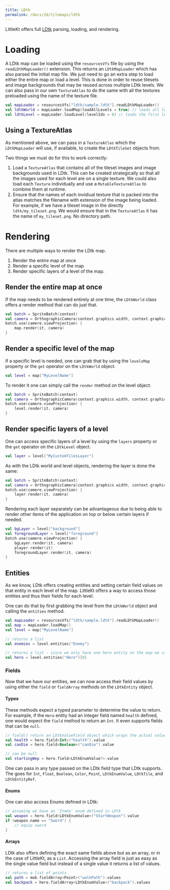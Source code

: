 ```yaml
---
title: LDtk
permalink: /docs/2d/tilemaps/ldtk
---
```


LittleKt offers full [LDtk](https://ldtk.io) parsing, loading, and rendering.

# Loading

A LDtk map can be loaded using the `resourcesVfs` file by using the `readLDtkMapLoader()` extension. This returns an `LDtkMapLoader` which has also parsed the initial map file. We just need to go an extra step to load either the entire map or load a level. This is done in order to reuse tilesets and image backgrounds that may be reused across multiple LDtk levels.
We can also pass in our own `TextureAtlas` to do the same with all the textures preloaded using the name of the texture file.

```kotlin
val mapLoader = resourcesVfs["ldtk/sample.ldtk"].readLDtkMapLoader()
val ldtkWorld = mapLoader.loadMap(loadAllLevels = true) // loads all levels at once
val ldtkLevel = mapLoader.loadLevel(levelIdx = 0) // loads the first level
```

## Using a TextureAtlas

As mentioned above, we can pass in a `TextureAtlas` which the `LDtkMapLoader` will use, if available, to create the `LDtkTileSet` objects from.

Two things we must do for this to work correctly:

1. Load a `TextureAtlas` that contains all of the tileset images and image backgrounds used in LDtk. This can be created strategically so that all the images used for each level are on a single texture. We could also load each `Texture` individually and use a `MutableTextureAtlas` to combine them at runtime.
2. Ensure that the names of each invidiual texture that is packed into the atlas matches the filename with extension of the image being loaded. For example, if we have a tileset image in the directly `ldtk/my_tileset.png`. We would ensure that in the `TextureAtlas` it has the name of `my_tileset.png`. No directory path.

# Rendering

There are multiple ways to render the LDtk map.

1. Render the entire map at once
2. Render a specific level of the map
3. Render specific layers of a level of the map.

## Render the entire map at once

If the map needs to be rendered entirely at one time, the `LDtkWorld` class offers a render method that can do just that.

```kotlin
val batch = SpriteBatch(context)
val camera = OrthographicCamera(context.graphics.width, context.graphics.height)
batch.use(camere.viewProjection) {
    map.render(it, camera)
}
```

## Render a specific level of the map

If a specific level is needed, one can grab that by using the `levelsMap` property or the `get` operator on the `LDtkWorld` object.

```kotlin
val level = map["MyLevelName"]
```

To render it one can simply call the `render` method on the level object.

```kotlin
val batch = SpriteBatch(context)
val camera = OrthographicCamera(context.graphics.width, context.graphics.height)
batch.use(camere.viewProjection) {
    level.render(it, camera)
}
```

## Render specific layers of a level

One can access specific layers of a level by using the `layers` property or the `get` operator on the `LDtkLevel` object.

```kotlin
val layer = level["MyCustomTilesLayer"]
```

As with the LDtk world and level objects, rendering the layer is done the same:

```kotlin
val batch = SpriteBatch(context)
val camera = OrthographicCamera(context.graphics.width, context.graphics.height)
batch.use(camere.viewProjection) {
    layer.render(it, camera)
}
```

Rendering each layer separately can be advantageous due to being able to render other items of the application on top or below certain layers if needed.

```kotlin
val bgLayer = level["background"]
val foregroundLayer = level["foreground"]
batch.use(camere.viewProjection) {
    bgLayer.render(it, camera)
    player.render(it)
    foregroundLayer.render(it, camera)
}
```

## Entities

As we know, LDtk offers creating entities and setting certain field values on that entity in each level of the map. LittleKt offers a way to access those entities and thus their fields for each level.

One can do that by first grabbing the level from the `LDtkWorld` object and calling the `entities` method.

```kotlin
val mapLoader = resourcesVfs["ldtk/sample.ldtk"].readLDtkMapLoader()
val map = mapLoader.loadMap()
val level = map["MyLevelName"]

// returns a list
val enemies = level.entities("Enemy")

// returns a list - since we only have one hero entity on the map we can just grab the first value in the list
val hero = level.entities("Hero")[0]
```

### Fields

Now that we have our entities, we can now access their field values by using either the `field` or `fieldArray` methods on the `LDtkEntity` object.

#### Types

These methods expect a typed parameter to determine the value to return.
For example, if the `Hero` entity had an integer field named `health` defined, one would expect the `field` method to return an `Int`. It even supports fields that can be `null`.

```kotlin
// field() return an LDtkValueField object which wraps the actual value which can be accessed with the 'value' property
val health = hero.field<Int>("health").value
val canDie = hero.field<Boolean>("canDie").value

// can be null
val startingWep = hero.field<LDtkEnumValue?>.value
```

One can pass in any type passed on the LDtk field type that LDtk supports. The goes for `Int`, `Float`, `Boolean`, `Color`, `Point`, `LDtkEnumValue`, `LDtkTile`, and `LDtkEntityRef`.

#### Enums

One can also access Enums defined in LDtk:

```kotlin
// assuming we have an 'Items' enum defined in LDtk
val weapon = hero.field<LDtkEnumValue>("StartWeapon").value
if (weapon.name == "Sword") {
    // equip sword
}
```

#### Arrays

LDtk also offers defining the exact same fields above but as an array, or in the case of LittleKt, as a `List`. Accessing the array field is just as easy as the single value field but instead of a single value it returns a list of values.

```kotlin
// returns a list of points
val path = mob.fieldArray<Point>("walkPath").values
val backpack = hero.fieldArray<LDtkEnumValue>("backpack").values
```
